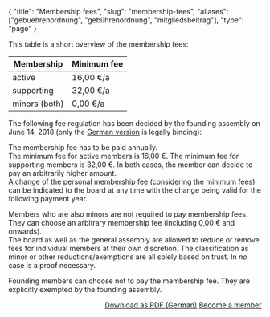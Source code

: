 {
    "title": "Membership fees",
    "slug": "membership-fees",
    "aliases": ["gebuehrenordnung", "gebührenordnung", "mitgliedsbeitrag"],
    "type": "page"
}

This table is a short overview of the membership fees:

Membership     | Minimum fee
--------|------
active     | 16,00 €/a
supporting   | 32,00 €/a
minors (both) | 0,00 €/a

The following fee regulation has been decided by the founding assembly on June 14, 2018 (only the [German version](https://verein.datenanfragen.de/gebuehrenordnung) is legally binding):

The membership fee has to be paid annually.  
The minimum fee for active members is 16,00 €. The minimum fee for supporting members is 32,00 €. In both cases, the member can decide to pay an arbitrarily higher amount.  
A change of the personal membership fee (considering the minimum fees) can be indicated to the board at any time with the change being valid for the following payment year.

Members who are also minors are not required to pay membership fees. They can choose an arbitrary membership fee (including 0,00 € and onwards).  
The board as well as the general assembly are allowed to reduce or remove fees for individual members at their own discretion.
The classification as minor or other reductions/exemptions are all solely based on trust. In *no* case is a proof necessary.

Founding members can choose not to pay the membership fee. They are explicitly exempted by the founding assembly.

<div style="float: right;">
	<!-- TODO: Maybe a button with an icon here? -->
	<a href="https://static.dacdn.de/docs/gebuehrenordnung.pdf" class="button button-secondary icon icon-download">Download as PDF (German)</a>
	<a href="/become-a-member" class="button button-primary">Become a member</a>
</div>
<div class="clearfix"></div>
